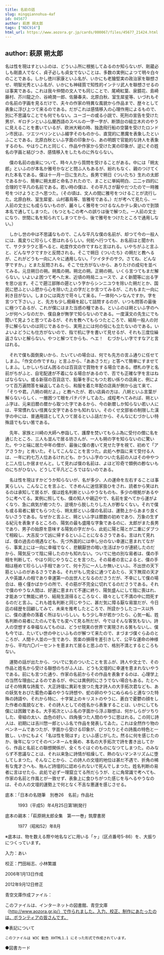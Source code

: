 ```yaml
---
title: 名前の話
slug: mingqiannohua-4af
id: 045677
author: 萩原 朔太郎
tags: ["NDC914"]
html_url: https://www.aozora.gr.jp/cards/000067/files/45677_21424.html
---
```


## author: 萩原 朔太郎

名は性を現はすといふのは、どういふ所に根拠してゐるのか知らないが、剛蔵必しも剛直人でなく、貞子必しも貞女でないことは、多数の実例によつて明々白々のことである。しかし徳川家康といふ名が、いかにも老獪堅実の政治家を聯想させ、明智光秀といふ名が、いかにも神経質で知性的インテリ武人を聯想させるのは事実である。これは我々仲間の文人でも同じことで、尾崎紅葉、泉鏡花、島崎藤村、芥川龍之介、谷崎潤一郎、佐藤春夫、北原白秋、室生犀星等、いづれもその名前の字画を見るだけで、夫々の作家の特異な風貌から作品まで、歴々として表象に浮び上つて来るのである。だがこれは感情移入の心理作用によるもので、別に不思議なことでも何でもない。ユーゴーの或る小説で、死刑の宣告を受けた男が、ギロチンといふ仏蘭西語のスペルの一字一字が、断頭台の組立木片のやうに見えることを書いているが、欧洲大戦の時、独逸飛行船の空襲を受けたロンドン市民は、ツエツペリンといふ綴字そのものから、直覚的に悪魔を表象したといふことである。北原白秋といふ字面の印象から、あの明朗で官能的な詩人を表象するのも、やはりこれと同じく、作品や作家から受けた実の印象が、逆にその姓名の字画と結びつき、感情移入をしたものに外ならない。

　僕の名前の由来について、時々人から質問を受けることがある。中には「朔太郎」といふのが本名か雅号かなどと問ふ人もあるが、紛れもなく、親のつけてくれた本名である。僕は十一月一日に生れた。長男で朔日《ついたち》生れの太郎であるから、簡単に朔太郎と命名されたので、まことに単純明白、二二ヶ四的に合理的で平凡の名前である。若い時の僕は、その平凡さが厭やだつたので一時雅号をつけようとさへ思つた。（その頃は、文人の間に雅号をつけることが流行した。北原白秋、室生犀星、山村暮鳥等、皆雅号である。）だが考へて見たら、一人前の文士にも成らないものが、麗々しく雅号をつけるなんかテレ臭いので到頭本名で通してしまつた。（もつともこの考への誤りは後で解つた。一人前の文士になり、世間に名を知られてしまつてから、後で雅号をつけたところで通用しない。）

　しかし世の中は不思議なもので、こんな平凡な僕の名前が、却つて今の一般人には、風変りに珍らしく思はれるらしい。何処へ行つても、お名前はと聞かれて、サクタラウと答へると、屹度作文の作ですねと言はれる。いやちがふと言ふと、どんなサクですかと反問される。そこで朔日《ついたち》の朔だと教へるが、これがどうも一向に人々に通用しない。「ツイタチのサク。さてね、どんな字ですか。」とまた反問される。そこで仕方がないから、ありたけの成句を並べてみる。元旦朔日の朔。朔風の朔。朔北の朔。正朔の朔。いくら言つてもまだ解らない。いよいよ困つて考へた末、近頃の時局ニュースで、よく新聞等に出る字を思ひ出す。そこで遡江部隊の遡という字からシンニユウを除いた朔だとか、国民に愬ふといふ愬から心を除いた上の字だとか言つてみるが、これもまた一向に利き目がない。しまひには両方で苛々して来る。「一体何ヘンなんですか。字を言つて下さい。」と、先方も少し癇癪を起して詰問するのが、いつも問答の最後に極つてゐるが、これが僕にはまた当惑の種である。といふのは朔といふ字のヘンが何ヘンなのだか、僕自身が無学で知らないのである。一度漢文の先生にでも聞いて見ようと思つてゐるが、それを教へてもらつたところで、結局一般人の対手に解らないのは同じであるから、実用上には何の役にも立たないのである。いよいよどうにも仕方がないので、指で机に字を書いて見せるが、それも三度位繰返さないと解らない。やつと解つてからも、ヘエ！　むづかしい字ですなアと言はれる。

　それで僕も面倒臭いから、たいていの場合は、何でも先方の言ふ通りに任せてしまふ。「作文の作ですね」と言ふから、「ああさうだ」と答へて簡単にすませてしまふ。しかしいちばん困るのは百貨店で買物をする場合である。標札の字と名前がちがふと、自宅配達が不着になる場合があるので、否でも正確な字を言はねばならない。或る新宿の百貨店で、鉛筆を手にもつた若い係りの店員と、例によつて百万遍問答を繰返してゐたら、和服を着た年配の店員が側から出て来て、「そりや君。八朔の朔だよ。」と教へたが、若い店員の方は、八朔といふ言葉が解らないらしく、一層困つて眼をパチパチしてゐた。成程考へてみれば、朔といふ字は、元来旧暦の暦から取つた字であるから、今の新暦しか知らない若い人には、平常慣れない怪異な文字であるかも知れない。そのくせ文部省の制限した漢字の中には、普通用語として入つて居るといふ話だから、そんなにむづかしい特殊語でもない筈である。

　先年、家族と川崎の大師へ参詣して、護摩を焚いてもらふ為に受付の僧に名を通じたところ、三人も並んで居る坊さんが、一人も朔の字を知らないのに驚いた。やつと端に居た中年の僧が、最後に僕の書いて見せた字を視て、初めて「アアさうか」と肯いた。そしてこんなことを言つた。此処へ参詣に来て受付る人は、一年に約七万人位あるけれども、かういふ字のついた名前の人はその中やつと二人位しか居ませんと。して見れば僕の名前は、よほど珍奇で類例の尠ないものにちがひない。どうして平凡どころではないのである。



　名は性を現はすかどうか知らないが、名が多少、人の運命を左右することは事実らしい。こんなことを言ふと、てきめんに迷信家扱ひをされ、読者から笑はれるのは承知して居るが、僕は姓名判断といふやうなものも、多少の根拠があるやうに考へてる。実例に照しても、僕の知人や親辺やで、名前を変へてから運がよくなり、急に病気が癒つたり、逆境から脱したりした人が尠なくない。それで僕も或る易者に観てもらつたら、朔太郎といふ僕の名前は、運勢上からあまり良くないさうである。なぜかと言ふと、朔といふ字は暦数の初めであり、万象の生ずる紀元を表象するところの、陽気の最も盛隆な字象であるのに、太郎がまた長男であり、男子の始原を意味する陽気の字だから、此処に陽と陽とが二重にダブつて相殺し、大吉反つて凶に帰するといふことになるさうである。言はれて見れば、僕の過去の境遇なども、先づ外面的には申し分のない幸運に恵まれてながら、事実上には一向に幸福でなく、悲観厭世の暗い生活ばかりが連続したのだから、陽気反つて陰に帰したのかも知れない。ついでに他の別な易者は、僕の手相を判断して、やはり同じやうなことを言つた。その易者の言によると、僕の手相は極めて珍らしい手相であつて、何十万に一人しか無いといふ、不出世の天下筋といふのがあるさうである。それがもし完全に通つてゐたら、天下無双の天才人や英雄人の相であり幸運第一の出世人となるのださうだが、不幸にして僕の場合は、極く僅かばかりの所で、その筋が不完全に切れてるのださうである。それで僕のやうな人間は、好運に恵まれて不運に終り、陽気盛んにして陰に喪はれ、才能あつて無能に終り、結局生涯得るところなく、碌々として不満の中に悶死するのだと言ふ。これも姓名判断と同じやうに、甚だ気に障る厭な易筮だが、今日迄の経歴を回顧してみて、未来を推考したところで、所詮かうしたコース以外に、僕の運命の落着く所はないらしい。もう少し年が若かつたら、心気一転、姓名判断の易者にたのんで名でも変へて見る所だが、今ではそんな客気もない。詩人の空想する幸福なんてものは、どうせ現実の世界で実現される筈もないし、僕も今では、たいてい世の中といふものが解つて来たので、まづまづ僕ぐらゐのところが、人間十人並の一生であり、苦楽の損得を差引きして、公平な運命の神様から、平均六〇パーセントを恵まれて居ると思ふので、格別不満とするところもない。



　運勢の話が出たから、ついでに気のついたことを言ふが、詩人や文士で、その作品と姓名から受ける聯想のちがふ人は、どうも文壇的に幸運を恵まれないやうである。前にも言つた通り、作家の名前からその作品を表象するのは、心理学上の当然な理由によるのであるが、中には異例的にさうでない場合もある。たとへばその特異な詩風で、大正詩壇に異彩を放つた鬼才詩人の大手拓次君なども、あの妖気をおびた藍色の蟇のやうな詩想や、蛇の卵のやうにぬらぬらと連なつた特殊の詩語や、それから特に、十字架上のキリストのやうに、蒼白で憂鬱の顔をした作者の風貌などを、その詩人としての姓名から表象することは、いかにしても僕には困難である。大手拓次といふ名の字面から浮ぶ聯想は、何かしらがツちりした、骨組の太い、血色の好い、四角張つた人間のやうに思はれる。この同じ詩人は、初期には吉川惣一郎といふ名で作品を発表してゐた。これは全然作り物のペンネームであつたが、字面から受ける印象が、ぴつたりとその詩風の特色と一致し、いかにもよく「名は性を現はす」といふ感じがした。然るに何を感じたのか、後年になつてそのペンネームを廃め、本名の大手拓次で詩を書き出してから、作品と名前との聯想関係が、全くちぐはぐのものになつてしまつた。のみならず不思議なことは、それ以来急に詩情が枯燥して、熱のないマンネリズムに堕してしまつた。そんなことから、この詩人の文壇的地位は甚だ不遇で、折角の稀有な鬼才さへも、殆んど詩壇的に認められないで死んでしまつた。姓名判断の易者に言はせたら、此処で必ず一理窟立てる所だらうが、とに角常識で考へても、作家の名前と作風とが一致せず、表象上に食ひちがつた感じを与へるやうなのは、その人の文壇的運勢上で何となく不吉な悪運を感じさせる。













底本：「日本の名随筆　別巻26　名前」作品社

　　　1993（平成5）年4月25日第1刷発行

底本の親本：「萩原朔太郎全集　第一一巻」筑摩書房

　　　1977（昭和52）年8月

※底本は、物を数える際や地名などに用いる「ヶ」（区点番号5-86）を、大振りにつくっています。

入力：あい

校正：門田裕志、小林繁雄

2006年1月13日作成

2012年9月12日修正

青空文庫作成ファイル：

このファイルは、インターネットの図書館、青空文庫（http://www.aozora.gr.jp/）で作られました。入力、校正、制作にあたったのは、ボランティアの皆さんです。











●表記について


	このファイルは W3C 勧告 XHTML1.1 にそった形式で作成されています。







●図書カード